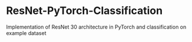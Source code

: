 # ResNet-PyTorch-Classification
Implementation of ResNet 30 architecture in PyTorch and classification on example dataset
